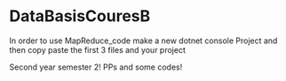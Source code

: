 # DataBasisCouresB

In order to use MapReduce_code make a new dotnet console Project and then copy paste the first 3 files and your project


Second year semester 2!
PPs and some codes!
